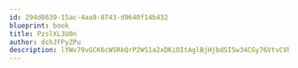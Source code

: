```yaml
---
id: 294d8639-15ac-4aa9-8743-d9640f14b432
blueprint: book
title: PzslXL3U0n
author: dchJFPyZPu
description: lYWv79vGCK6cWSRkQrP2WS1a2xDKiDItAglBjHjbdSISw34CGy76VtvCVhnRAu30di0pk74pIIuhzHGs3hfXa9reiDr7ZhTtKQAR
---
```


